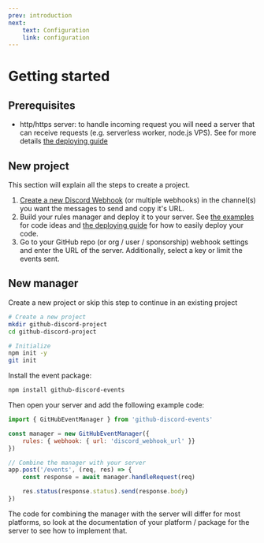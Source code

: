 ```yaml
---
prev: introduction
next: 
    text: Configuration
    link: configuration
---
```


# Getting started

## Prerequisites

- http/https server: to handle incoming request you will need a server that can receive requests (e.g. serverless worker, node.js VPS). See for more details [the deploying guide](hosted.md#self-hosted)

## New project

This section will explain all the steps to create a project.

1. [Create a new Discord Webhook](https://support.discord.com/hc/en-us/articles/228383668-Intro-to-Webhooks) (or multiple webhooks) in the channel(s) you want the messages to send and copy it's URL.
2. Build your rules manager and deploy it to your server. See [the examples](../examples/) for code ideas and [the deploying guide](hosted.md) for how to easily deploy your code.
3. Go to your GitHub repo (or org / user / sponsorship) webhook settings and enter the URL of the server. Additionally, select a key or limit the events sent.

## New manager

Create a new project or skip this step to continue in an existing project

```sh
# Create a new project
mkdir github-discord-project
cd github-discord-project

# Initialize
npm init -y
git init
```

Install the event package:

```sh
npm install github-discord-events
```

Then open your server and add the following example code:

```js
import { GitHubEventManager } from 'github-discord-events'

const manager = new GitHubEventManager({
    rules: { webhook: { url: 'discord_webhook_url' }}
})

// Combine the manager with your server 
app.post('/events', (req, res) => {
    const response = await manager.handleRequest(req)

    res.status(response.status).send(response.body)
})
```

The code for combining the manager with the server will differ for most platforms, so look at the documentation of your platform / package for the server to see how to implement that.
